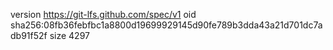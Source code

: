 version https://git-lfs.github.com/spec/v1
oid sha256:08fb36febfbc1a8800d19699929145d90fe789b3dda43a21d701dc7adb91f52f
size 4297
